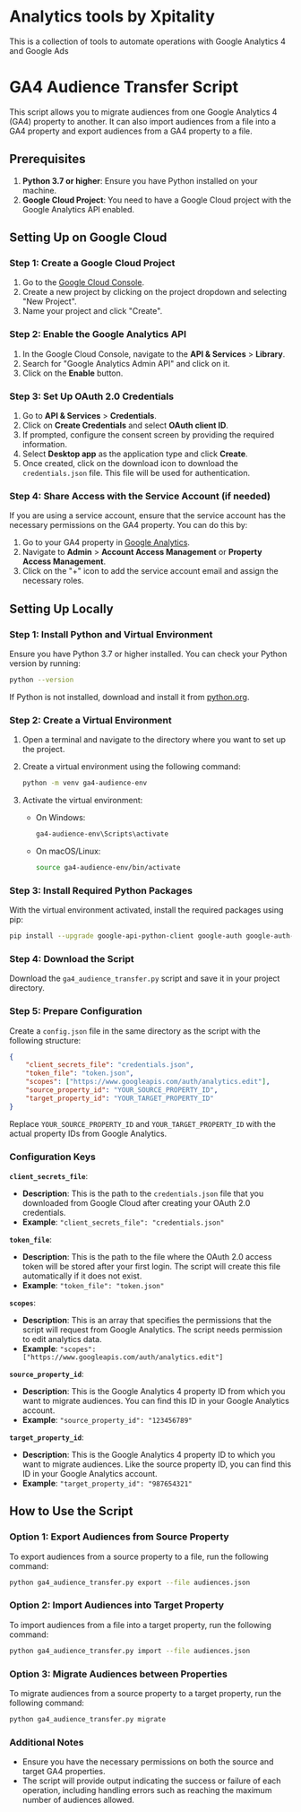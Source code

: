 # Analytics tools by Xpitality
This is a collection of tools to automate operations with Google Analytics 4 and Google Ads

# GA4 Audience Transfer Script

This script allows you to migrate audiences from one Google Analytics 4 (GA4) property to another. It can also import audiences from a file into a GA4 property and export audiences from a GA4 property to a file.

## Prerequisites

1. **Python 3.7 or higher**: Ensure you have Python installed on your machine.
2. **Google Cloud Project**: You need to have a Google Cloud project with the Google Analytics API enabled.

## Setting Up on Google Cloud

### Step 1: Create a Google Cloud Project

1. Go to the [Google Cloud Console](https://console.cloud.google.com/).
2. Create a new project by clicking on the project dropdown and selecting "New Project".
3. Name your project and click "Create".

### Step 2: Enable the Google Analytics API

1. In the Google Cloud Console, navigate to the **API & Services** > **Library**.
2. Search for "Google Analytics Admin API" and click on it.
3. Click on the **Enable** button.

### Step 3: Set Up OAuth 2.0 Credentials

1. Go to **API & Services** > **Credentials**.
2. Click on **Create Credentials** and select **OAuth client ID**.
3. If prompted, configure the consent screen by providing the required information.
4. Select **Desktop app** as the application type and click **Create**.
5. Once created, click on the download icon to download the `credentials.json` file. This file will be used for authentication.

### Step 4: Share Access with the Service Account (if needed)

If you are using a service account, ensure that the service account has the necessary permissions on the GA4 property. You can do this by:

1. Go to your GA4 property in [Google Analytics](https://analytics.google.com/).
2. Navigate to **Admin** > **Account Access Management** or **Property Access Management**.
3. Click on the "+" icon to add the service account email and assign the necessary roles.

## Setting Up Locally

### Step 1: Install Python and Virtual Environment

Ensure you have Python 3.7 or higher installed. You can check your Python version by running:

```bash
python --version
```

If Python is not installed, download and install it from [python.org](https://www.python.org/downloads/).

### Step 2: Create a Virtual Environment

1. Open a terminal and navigate to the directory where you want to set up the project.
2. Create a virtual environment using the following command:

   ```bash
   python -m venv ga4-audience-env
   ```

3. Activate the virtual environment:

   - On Windows:
     ```bash
     ga4-audience-env\Scripts\activate
     ```

   - On macOS/Linux:
     ```bash
     source ga4-audience-env/bin/activate
     ```

### Step 3: Install Required Python Packages

With the virtual environment activated, install the required packages using pip:

```bash
pip install --upgrade google-api-python-client google-auth google-auth-oauthlib google-auth-httplib2
```

### Step 4: Download the Script

Download the `ga4_audience_transfer.py` script and save it in your project directory.

### Step 5: Prepare Configuration

Create a `config.json` file in the same directory as the script with the following structure:

   ```json
   {
       "client_secrets_file": "credentials.json",
       "token_file": "token.json",
       "scopes": ["https://www.googleapis.com/auth/analytics.edit"],
       "source_property_id": "YOUR_SOURCE_PROPERTY_ID",
       "target_property_id": "YOUR_TARGET_PROPERTY_ID"
   }
   ```

   Replace `YOUR_SOURCE_PROPERTY_ID` and `YOUR_TARGET_PROPERTY_ID` with the actual property IDs from Google Analytics.

   ### Configuration Keys

**`client_secrets_file`**:
   - **Description**: This is the path to the `credentials.json` file that you downloaded from Google Cloud after creating your OAuth 2.0 credentials.
   - **Example**: `"client_secrets_file": "credentials.json"`

**`token_file`**:
   - **Description**: This is the path to the file where the OAuth 2.0 access token will be stored after your first login. The script will create this file automatically if it does not exist.
   - **Example**: `"token_file": "token.json"`

**`scopes`**:
   - **Description**: This is an array that specifies the permissions that the script will request from Google Analytics. The script needs permission to edit analytics data.
   - **Example**: `"scopes": ["https://www.googleapis.com/auth/analytics.edit"]`

**`source_property_id`**:
   - **Description**: This is the Google Analytics 4 property ID from which you want to migrate audiences. You can find this ID in your Google Analytics account.
   - **Example**: `"source_property_id": "123456789"`

**`target_property_id`**:
   - **Description**: This is the Google Analytics 4 property ID to which you want to migrate audiences. Like the source property ID, you can find this ID in your Google Analytics account.
   - **Example**: `"target_property_id": "987654321"`

## How to Use the Script

### Option 1: Export Audiences from Source Property

To export audiences from a source property to a file, run the following command:

```bash
python ga4_audience_transfer.py export --file audiences.json
```

### Option 2: Import Audiences into Target Property

To import audiences from a file into a target property, run the following command:

```bash
python ga4_audience_transfer.py import --file audiences.json
```

### Option 3: Migrate Audiences between Properties

To migrate audiences from a source property to a target property, run the following command:

```bash
python ga4_audience_transfer.py migrate
```

### Additional Notes

- Ensure you have the necessary permissions on both the source and target GA4 properties.
- The script will provide output indicating the success or failure of each operation, including handling errors such as reaching the maximum number of audiences allowed.
